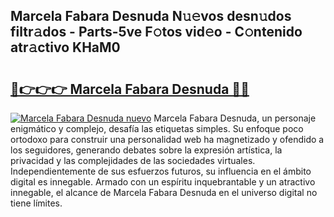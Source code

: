 ## Marcela Fabara Desnuda N𝚞𝚎vos desn𝚞dos filtr𝚊dos - Parts-5ve F𝚘tos vid𝚎o - C𝚘ntenido atr𝚊ctivo KHaM0

# <h2><a href="http://mb4wy13.tromn.icu/?c=Marcela+Fabara+Desnuda">🔗👉👉👉 Marcela Fabara Desnuda 🔗🔗</a></h2>

[![Marcela Fabara Desnuda nuevo](https://i.imgur.com/pEAQMta.gif)](http://mb4wy13.tromn.icu/?c=Marcela+Fabara+Desnuda)
Marcela Fabara Desnuda, un personaje enigmático y complejo, desafía las etiquetas simples. Su enfoque poco ortodoxo para construir una personalidad web ha magnetizado y ofendido a los seguidores, generando debates sobre la expresión artística, la privacidad y las complejidades de las sociedades virtuales. Independientemente de sus esfuerzos futuros, su influencia en el ámbito digital es innegable. Armado con un espíritu inquebrantable y un atractivo innegable, el alcance de Marcela Fabara Desnuda en el universo digital no tiene límites.
